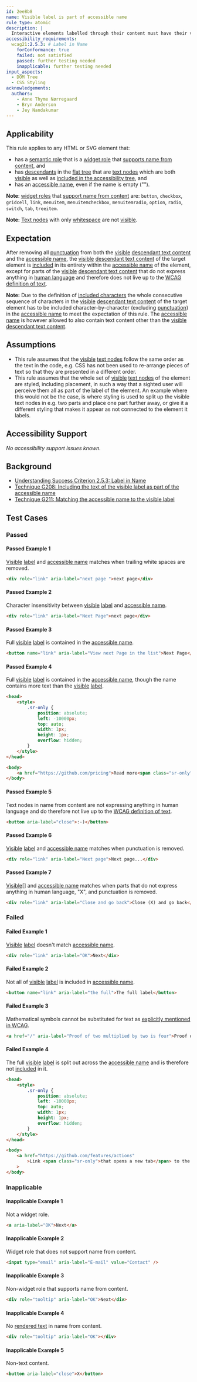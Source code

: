 ```yaml
---
id: 2ee8b8
name: Visible label is part of accessible name
rule_type: atomic
description: |
  Interactive elements labelled through their content must have their visible label as part of their accessible name.
accessibility_requirements:
  wcag21:2.5.3: # Label in Name
    forConformance: true
    failed: not satisfied
    passed: further testing needed
    inapplicable: further testing needed
input_aspects:
  - DOM Tree
  - CSS Styling
acknowledgements:
  authors:
    - Anne Thyme Nørregaard
    - Bryn Anderson
    - Jey Nandakumar
---
```


## Applicability

This rule applies to any HTML or SVG element that:

- has a [semantic role](#semantic-role) that is a [widget role](https://www.w3.org/TR/wai-aria-1.1/#widget_roles) that [supports name from content](https://www.w3.org/TR/wai-aria-1.1/#namefromcontent), and
- has [descendants](https://www.w3.org/TR/dom41/#concept-tree-descendant) in the [flat tree](https://drafts.csswg.org/css-scoping/#flat-tree) that are [text nodes](https://www.w3.org/TR/dom/#text) which are both [visible](#visible) as well as [included in the accessibility tree](#included-in-the-accessibility-tree), and
- has an [accessible name](#accessible-name), even if the name is empty ("").

**Note**: [widget roles](https://www.w3.org/TR/wai-aria-1.1/#widget_roles) that [support name from content](https://www.w3.org/TR/wai-aria-1.1/#namefromcontent) are: `button`, `checkbox`, `gridcell`, `link`, `menuitem`, `menuitemcheckbox`, `menuitemradio`, `option`, `radio`, `switch`, `tab`, `treeitem`.

**Note:** [Text nodes](https://www.w3.org/TR/dom/#text) with only [whitespace](#whitespace) are not [visible](#visible).

## Expectation

After removing all [punctuation](#punctuation) from both the [visible](#visible) [descendant text content](https://dom.spec.whatwg.org/#concept-descendant-text-content) and the [accessible name](#accessible-name), the [visible](#visible) [descendant text content](https://dom.spec.whatwg.org/#concept-descendant-text-content) of the target element is [included](#included-characters) in its entirety within the [accessible name](#accessible-name) of the element, except for parts of the [visible](#visible) [descendant text content](https://dom.spec.whatwg.org/#concept-descendant-text-content) that do not express anything in [human language](https://www.w3.org/TR/WCAG21/#dfn-human-language-s) and therefore does not live up to the [WCAG definition of text](https://www.w3.org/TR/WCAG21/#dfn-text).

**Note:** Due to the definition of [included characters](#included-characters) the whole consecutive sequence of characters in the [visible](#visible) [descendant text content](https://dom.spec.whatwg.org/#concept-descendant-text-content) of the target element has to be included character-by-character (excluding [punctuation](#punctuation)) in the [accessible name](#accessible-name) to meet the expectation of this rule. The [accessible name](#accessible-name) is however allowed to also contain text content other than the [visible](#visible) [descendant text content](https://dom.spec.whatwg.org/#concept-descendant-text-content).

## Assumptions

- This rule assumes that the [visible](#visible) [text nodes](https://www.w3.org/TR/dom/#text) follow the same order as the text in the code, e.g. CSS has not been used to re-arrange pieces of text so that they are presented in a different order.
- This rule assumes that the whole set of [visible](#visible) [text nodes](https://www.w3.org/TR/dom/#text) of the element are styled, including placement, in such a way that a sighted user will perceive them all as part of the label of the element. An example where this would not be the case, is where styling is used to split up the visible text nodes in e.g. two parts and place one part further away, or give it a different styling that makes it appear as not connected to the element it labels.

## Accessibility Support

_No accessibility support issues known._

## Background

- [Understanding Success Criterion 2.5.3: Label in Name](https://www.w3.org/WAI/WCAG21/Understanding/label-in-name.html)
- [Technique G208: Including the text of the visible label as part of the accessible name](https://www.w3.org/WAI/WCAG21/Techniques/general/G208)
- [Technique G211: Matching the accessible name to the visible label](https://www.w3.org/WAI/WCAG21/Techniques/general/G211)

## Test Cases

### Passed

#### Passed Example 1

[Visible][] [label][] and [accessible name][] matches when trailing white spaces are removed.

```html
<div role="link" aria-label="next page ">next page</div>
```

#### Passed Example 2

Character insensitivity between [visible][] [label][] and [accessible name][].

```html
<div role="link" aria-label="Next Page">next page</div>
```

#### Passed Example 3

Full [visible][] [label][] is contained in the [accessible name][].

```html
<button name="link" aria-label="View next Page in the list">Next Page</button>
```

#### Passed Example 4

Full [visible][] [label][] is contained in the [accessible name][], though the name contains more text than the [visible][] [label][].

```html
<head>
	<style>
		.sr-only {
			position: absolute;
			left: -10000px;
			top: auto;
			width: 1px;
			height: 1px;
			overflow: hidden;
		}
	</style>
</head>

<body>
	<a href="https://github.com/pricing">Read more<span class="sr-only"> about our pricing</span></a>
</body>
```

#### Passed Example 5

Text nodes in name from content are not expressing anything in human language and do therefore not live up to the [WCAG definition of text](https://www.w3.org/TR/WCAG21/#dfn-text).

```html
<button aria-label="close">:-)</button>
```

#### Passed Example 6

[Visible][] [label][] and [accessible name][] matches when punctuation is removed.

```html
<div role="link" aria-label="Next page">Next page...</div>
```

#### Passed Example 7

[Visible][label][] and [accessible name][] matches when parts that do not express anything in human language, "X", and punctuation is removed.

```html
<div role="link" aria-label="Close and go back">Close (X) and go back</div>
```

### Failed

#### Failed Example 1

[Visible][] [label][] doesn't match [accessible name][].

```html
<div role="link" aria-label="OK">Next</div>
```

#### Failed Example 2

Not all of [visible][] [label][] is included in [accessible name][].

```html
<button name="link" aria-label="the full">The full label</button>
```

#### Failed Example 3

Mathematical symbols cannot be substituted for text as [explicitly mentioned in WCAG](https://www.w3.org/WAI/WCAG21/Understanding/label-in-name#mathematical-expressions-and-formulae).

```html
<a href="/" aria-label="Proof of two multiplied by two is four">Proof of 2&times;2=4</a>
```

#### Failed Example 4

The full [visible][] [label][] is split out across the [accessible name][] and is therefore not [included](#included-characters) in it.

```html
<head>
	<style>
		.sr-only {
			position: absolute;
			left: -10000px;
			top: auto;
			width: 1px;
			height: 1px;
			overflow: hidden;
		}
	</style>
</head>

<body>
	<a href="https://github.com/features/actions"
		>Link <span class="sr-only">that opens a new tab</span> to the homepage</a
	>
</body>
```

### Inapplicable

#### Inapplicable Example 1

Not a widget role.

```html
<a aria-label="OK">Next</a>
```

#### Inapplicable Example 2

Widget role that does not support name from content.

```html
<input type="email" aria-label="E-mail" value="Contact" />
```

#### Inapplicable Example 3

Non-widget role that supports name from content.

```html
<div role="tooltip" aria-label="OK">Next</div>
```

#### Inapplicable Example 4

No [rendered text](#rendered-text) in name from content.

```html
<div role="tooltip" aria-label="OK"></div>
```

#### Inapplicable Example 5

Non-text content.

```html
<button aria-label="close">X</button>
```

[accessible name]: #accessible-name 'Definition of accessible name'
[visible]: #visible 'Definition of visible'
[label]: https://www.w3.org/TR/WCAG21/#dfn-labels 'Definition of label'
